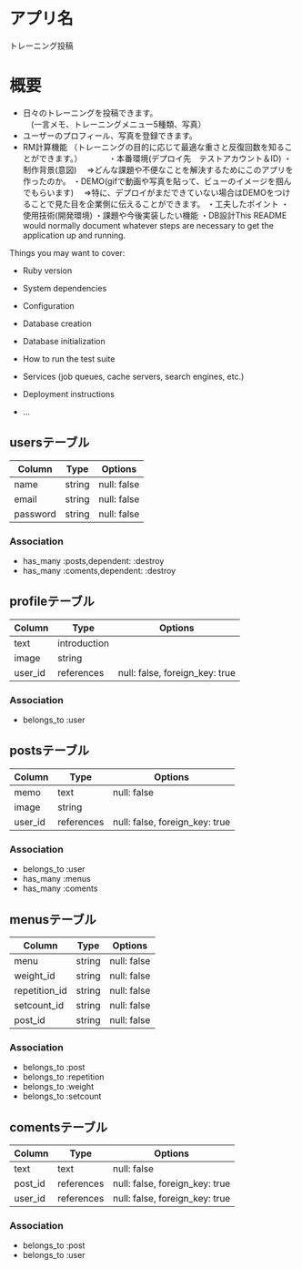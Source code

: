 # アプリ名
トレーニング投稿

# 概要
* 日々のトレーニングを投稿できます。  
　(一言メモ、トレーニングメニュー5種類、写真）
* ユーザーのプロフィール、写真を登録できます。
* RM計算機能
 （トレーニングの目的に応じて最適な重さと反復回数を知ることができます。）　
　
　
・本番環境(デプロイ先　テストアカウント＆ID)
・制作背景(意図)
　⇒どんな課題や不便なことを解決するためにこのアプリを作ったのか。
・DEMO(gifで動画や写真を貼って、ビューのイメージを掴んでもらいます)
　⇒特に、デプロイがまだできていない場合はDEMOをつけることで見た目を企業側に伝えることができます。
・工夫したポイント
・使用技術(開発環境)
・課題や今後実装したい機能
・DB設計This README would normally document whatever steps are necessary to get the
application up and running.

Things you may want to cover:

* Ruby version

* System dependencies

* Configuration

* Database creation

* Database initialization

* How to run the test suite

* Services (job queues, cache servers, search engines, etc.)

* Deployment instructions

* ...


## usersテーブル
|Column|Type|Options|
|------|----|-------|
|name|string|null: false|
|email|string|null: false|
|password|string|null: false|
### Association
- has_many :posts,dependent: :destroy
- has_many :coments,dependent: :destroy


## profileテーブル
|Column|Type|Options|
|------|----|-------|
|text|introduction||
|image|string|
|user_id|references|null: false, foreign_key: true|
### Association
- belongs_to :user


## postsテーブル
|Column|Type|Options|
|------|----|-------|
|memo|text|null: false|
|image|string|
|user_id|references|null: false, foreign_key: true|
### Association
- belongs_to :user
- has_many :menus
- has_many :coments


## menusテーブル
|Column|Type|Options|
|------|----|-------|
|menu|string|null: false|
|weight_id|string|null: false|
|repetition_id|string|null: false|
|setcount_id|string|null: false|
|post_id|string|null: false|
### Association
- belongs_to :post
- belongs_to :repetition
- belongs_to :weight
- belongs_to :setcount


## comentsテーブル
|Column|Type|Options|
|------|----|-------|
|text|text|null: false|
|post_id|references|null: false, foreign_key: true|
|user_id|references|null: false, foreign_key: true|
### Association
- belongs_to :post
- belongs_to :user













